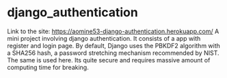 # django_authentication
Link to the site: https://aomine53-django-authentication.herokuapp.com/
A mini project involving django authentication. It consists of a app with register and login page.
By default, Django uses the PBKDF2 algorithm with a SHA256 hash, a password stretching mechanism recommended by NIST. 
The same is used here. Its quite secure and requires massive amount of computing time for breaking.
